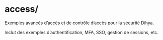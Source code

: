 # access/

Exemples avancés d’accès et de contrôle d’accès pour la sécurité Dihya.

Inclut des exemples d’authentification, MFA, SSO, gestion de sessions, etc.
